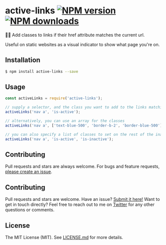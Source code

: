 # active-links [![NPM version](https://img.shields.io/npm/v/active-links.svg?style=flat)](https://www.npmjs.com/package/active-links) [![NPM downloads](https://img.shields.io/npm/dm/active-links.svg?style=flat)](https://npmjs.org/package/active-links)

:link::sparkles: Add classes to links if their href attribute matches the current url.

Useful on static websites as a visual indicator to show what page you're on.

## Installation

```sh
$ npm install active-links --save
```

## Usage

```js
const activeLinks = require('active-links');

// supply a selector, and the class you want to add to the links matching the current url
activeLinks('nav a', 'is-active');

// alternatively, you can use an array for the classes
activeLinks('nav a', ['text-blue-500', 'border-b-2', 'border-blue-500']);

// you can also specify a list of classes to set on the rest of the inactive items, if you want
activeLinks('nav a', 'is-active', 'is-inactive');
```

## Contributing

Pull requests and stars are always welcome. For bugs and feature requests, [please create an issue](https://github.com/jonschlinkert/pad-left/issues/new).

## Contributing

Pull requests and stars are welcome. Have an issue? [Submit it here!](https://github.com/aschmelyun/active-links/issues/new) Want to get in touch directly? Feel free to reach out to me on [Twitter](https://twitter.com/aschmelyun) for any other questions or comments.

## License

The MIT License (MIT). See [LICENSE.md](https://github.com/aschmelyun/cleaver/blob/master/LICENSE.md) for more details.
